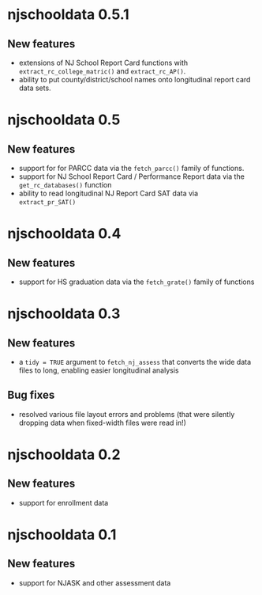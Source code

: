 # njschooldata 0.5.1

## New features

* extensions of NJ School Report Card functions with `extract_rc_college_matric()` and  `extract_rc_AP()`.
* ability to put county/district/school names onto longitudinal report card data sets.


# njschooldata 0.5

## New features

* support for for PARCC data via the `fetch_parcc()` family of functions.
* support for NJ School Report Card / Performance Report data via the `get_rc_databases()` function
* ability to read longitudinal NJ Report Card SAT data via `extract_pr_SAT()`



# njschooldata 0.4

## New features

* support for HS graduation data via the `fetch_grate()` family of functions




# njschooldata 0.3

## New features

* a `tidy = TRUE` argument to `fetch_nj_assess` that converts the wide data files to long, enabling easier longitudinal analysis

## Bug fixes

* resolved various file layout errors and problems (that were silently dropping data when fixed-width files were read in!)




# njschooldata 0.2

## New features

* support for enrollment data




# njschooldata 0.1

## New features

* support for NJASK and other assessment data
